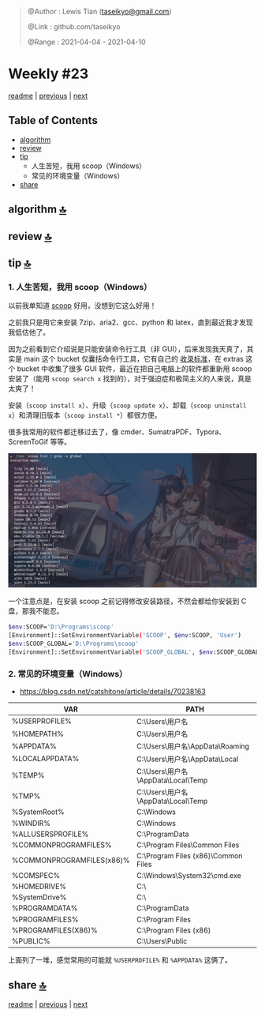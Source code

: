 > @Author  : Lewis Tian (taseikyo@gmail.com)
>
> @Link    : github.com/taseikyo
>
> @Range   : 2021-04-04 - 2021-04-10

# Weekly #23

[readme](../README.md) | [previous](202103W5.md) | [next](202104W2.md)

## Table of Contents

- [algorithm](#algorithm-)
- [review](#review-)
- [tip](#tip-)
	- 人生苦短，我用 scoop（Windows）
	- 常见的环境变量（Windows）
- [share](#share-)

## algorithm [🔝](#weekly-23)

## review [🔝](#weekly-23)

## tip [🔝](#weekly-23)

### 1. 人生苦短，我用 scoop（Windows）

以前我单知道 [scoop](github.com/lukesampson/scoop) 好用，没想到它这么好用！

之前我只是用它来安装 7zip、aria2、gcc、python 和 latex，直到最近我才发现我低估他了。

因为之前看到它介绍说是只能安装命令行工具（非 GUI），后来发现我天真了，其实是 main 这个 bucket 仅囊括命令行工具，它有自己的 [收录标准](github.com/lukesampson/scoop/wiki/Criteria-for-including-apps-in-the-main-bucket)，在 extras 这个 bucket 中收集了很多 GUI 软件，最近在把自己电脑上的软件都重新用 scoop 安装了（能用 `scoop search x` 找到的），对于强迫症和极简主义的人来说，真是太爽了！

安装（`scoop install x`）、升级（`scoop update x`）、卸载（`scoop uninstall x`）和清理旧版本（`scoop install *`）都很方便。

很多我常用的软件都迁移过去了，像 cmder、SumatraPDF、Typora、ScreenToGif 等等。

![](../images/2021/04/Snipaste_2021-04-04_22-25-04.png)

一个注意点是，在安装 scoop 之前记得修改安装路径，不然会都给你安装到 C 盘，那我不能忍。

```Bash
$env:SCOOP='D:\Programs\scoop'
[Environment]::SetEnvironmentVariable('SCOOP', $env:SCOOP, 'User')
$env:SCOOP_GLOBAL='D:\Programs\scoop'
[Environment]::SetEnvironmentVariable('SCOOP_GLOBAL', $env:SCOOP_GLOBAL, 'Machine')
```

### 2. 常见的环境变量（Windows）

- https://blog.csdn.net/catshitone/article/details/70238163

|            VAR            |                 PATH                |
|---------------------------|-------------------------------------|
| %USERPROFILE%             | C:\Users\用户名                     |
| %HOMEPATH%                | C:\Users\用户名                     |
| %APPDATA%                 | C:\Users\用户名\AppData\Roaming     |
| %LOCALAPPDATA%            | C:\Users\用户名\AppData\Local       |
| %TEMP%                    | C:\Users\用户名\AppData\Local\Temp  |
| %TMP%                     | C:\Users\用户名\AppData\Local\Temp  |
| %SystemRoot%              | C:\Windows                          |
| %WINDIR%                  | C:\Windows                          |
| %ALLUSERSPROFILE%         | C:\ProgramData                      |
| %COMMONPROGRAMFILES%      | C:\Program Files\Common Files       |
| %COMMONPROGRAMFILES(x86)% | C:\Program Files (x86)\Common Files |
| %COMSPEC%                 | C:\Windows\System32\cmd.exe         |
| %HOMEDRIVE%               | C:\                                 |
| %SystemDrive%             | C:\                                 |
| %PROGRAMDATA%             | C:\ProgramData                      |
| %PROGRAMFILES%            | C:\Program Files                    |
| %PROGRAMFILES(X86)%       | C:\Program Files (x86)              |
| %PUBLIC%                  | C:\Users\Public                     |

上面列了一堆，感觉常用的可能就 `%USERPROFILE%` 和 `%APPDATA%` 这俩了。

## share [🔝](#weekly-23)

[readme](../README.md) | [previous](202103W5.md) | [next](202104W2.md)
